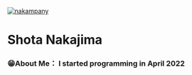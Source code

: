 
<p align="left">
  <a href="https://github.com/nakampany">
    <img src="https://komarev.com/ghpvc/?username=nakampany" alt="nakampany" />
  </a>
</p>

<h1>Shota Nakajima</h1>
<h3>😁About Me：  I started programming in April 2022</h3>
  




